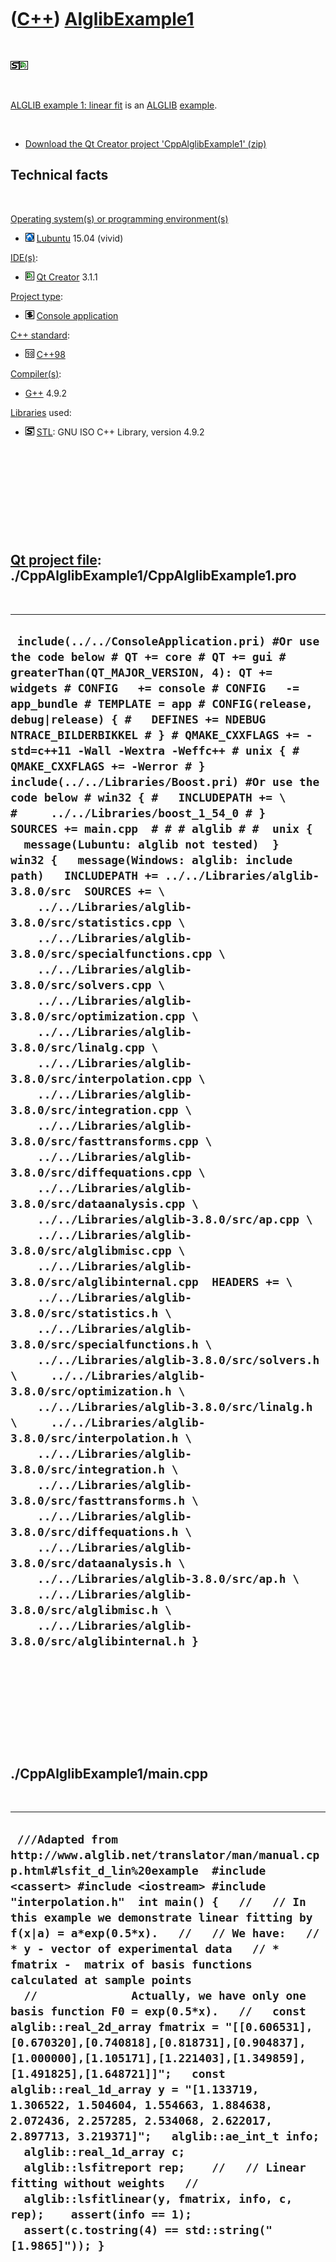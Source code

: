 



 

 

 

 

 

([C++](Cpp.htm)) [AlglibExample1](CppAlglibExample1.htm)
========================================================

 

![STL](PicStl.png)![Qt Creator](PicQtCreator.png)

 

[ALGLIB example 1: linear fit](CppAlglibExample1.htm) is an
[ALGLIB](CppAlglib.htm) [example](CppExample.htm).

 

-   [Download the Qt Creator project
    'CppAlglibExample1' (zip)](CppAlglibExample1.zip)

Technical facts
---------------

 

[Operating system(s) or programming environment(s)](CppOs.htm)

-   ![Lubuntu](PicLubuntu.png) [Lubuntu](CppLubuntu.htm) 15.04 (vivid)

[IDE(s)](CppIde.htm):

-   ![Qt Creator](PicQtCreator.png) [Qt Creator](CppQtCreator.htm) 3.1.1

[Project type](CppQtProjectType.htm):

-   ![console](PicConsole.png) [Console
    application](CppConsoleApplication.htm)

[C++ standard](CppStandard.htm):

-   ![C++98](PicCpp98.png) [C++98](Cpp98.htm)

[Compiler(s)](CppCompiler.htm):

-   [G++](CppGpp.htm) 4.9.2

[Libraries](CppLibrary.htm) used:

-   ![STL](PicStl.png) [STL](CppStl.htm): GNU ISO C++ Library, version
    4.9.2

 

 

 

 

 

[Qt project file](CppQtProjectFile.htm): ./CppAlglibExample1/CppAlglibExample1.pro
----------------------------------------------------------------------------------

 

  -----------------------------------------------------------------------------------------------------------------------------------------------------------------------------------------------------------------------------------------------------------------------------------------------------------------------------------------------------------------------------------------------------------------------------------------------------------------------------------------------------------------------------------------------------------------------------------------------------------------------------------------------------------------------------------------------------------------------------------------------------------------------------------------------------------------------------------------------------------------------------------------------------------------------------------------------------------------------------------------------------------------------------------------------------------------------------------------------------------------------------------------------------------------------------------------------------------------------------------------------------------------------------------------------------------------------------------------------------------------------------------------------------------------------------------------------------------------------------------------------------------------------------------------------------------------------------------------------------------------------------------------------------------------------------------------------------------------------------------------------------------------------------------------------------------------------------------------------------------------------------------------------------------------------------------------------------------------------------------------------------------------------------------------------------------------------------------------------------------------------------------------------------------------------------------------------------------
  ` include(../../ConsoleApplication.pri) #Or use the code below # QT += core # QT += gui # greaterThan(QT_MAJOR_VERSION, 4): QT += widgets # CONFIG   += console # CONFIG   -= app_bundle # TEMPLATE = app # CONFIG(release, debug|release) { #   DEFINES += NDEBUG NTRACE_BILDERBIKKEL # } # QMAKE_CXXFLAGS += -std=c++11 -Wall -Wextra -Weffc++ # unix { #   QMAKE_CXXFLAGS += -Werror # }  include(../../Libraries/Boost.pri) #Or use the code below # win32 { #   INCLUDEPATH += \ #     ../../Libraries/boost_1_54_0 # }  SOURCES += main.cpp  # # # alglib # #  unix {   message(Lubuntu: alglib not tested)  }  win32 {   message(Windows: alglib: include path)   INCLUDEPATH += ../../Libraries/alglib-3.8.0/src  SOURCES += \     ../../Libraries/alglib-3.8.0/src/statistics.cpp \     ../../Libraries/alglib-3.8.0/src/specialfunctions.cpp \     ../../Libraries/alglib-3.8.0/src/solvers.cpp \     ../../Libraries/alglib-3.8.0/src/optimization.cpp \     ../../Libraries/alglib-3.8.0/src/linalg.cpp \     ../../Libraries/alglib-3.8.0/src/interpolation.cpp \     ../../Libraries/alglib-3.8.0/src/integration.cpp \     ../../Libraries/alglib-3.8.0/src/fasttransforms.cpp \     ../../Libraries/alglib-3.8.0/src/diffequations.cpp \     ../../Libraries/alglib-3.8.0/src/dataanalysis.cpp \     ../../Libraries/alglib-3.8.0/src/ap.cpp \     ../../Libraries/alglib-3.8.0/src/alglibmisc.cpp \     ../../Libraries/alglib-3.8.0/src/alglibinternal.cpp  HEADERS += \     ../../Libraries/alglib-3.8.0/src/statistics.h \     ../../Libraries/alglib-3.8.0/src/specialfunctions.h \     ../../Libraries/alglib-3.8.0/src/solvers.h \     ../../Libraries/alglib-3.8.0/src/optimization.h \     ../../Libraries/alglib-3.8.0/src/linalg.h \     ../../Libraries/alglib-3.8.0/src/interpolation.h \     ../../Libraries/alglib-3.8.0/src/integration.h \     ../../Libraries/alglib-3.8.0/src/fasttransforms.h \     ../../Libraries/alglib-3.8.0/src/diffequations.h \     ../../Libraries/alglib-3.8.0/src/dataanalysis.h \     ../../Libraries/alglib-3.8.0/src/ap.h \     ../../Libraries/alglib-3.8.0/src/alglibmisc.h \     ../../Libraries/alglib-3.8.0/src/alglibinternal.h }`
  -----------------------------------------------------------------------------------------------------------------------------------------------------------------------------------------------------------------------------------------------------------------------------------------------------------------------------------------------------------------------------------------------------------------------------------------------------------------------------------------------------------------------------------------------------------------------------------------------------------------------------------------------------------------------------------------------------------------------------------------------------------------------------------------------------------------------------------------------------------------------------------------------------------------------------------------------------------------------------------------------------------------------------------------------------------------------------------------------------------------------------------------------------------------------------------------------------------------------------------------------------------------------------------------------------------------------------------------------------------------------------------------------------------------------------------------------------------------------------------------------------------------------------------------------------------------------------------------------------------------------------------------------------------------------------------------------------------------------------------------------------------------------------------------------------------------------------------------------------------------------------------------------------------------------------------------------------------------------------------------------------------------------------------------------------------------------------------------------------------------------------------------------------------------------------------------------------------

 

 

 

 

 

./CppAlglibExample1/main.cpp
----------------------------

 

  ----------------------------------------------------------------------------------------------------------------------------------------------------------------------------------------------------------------------------------------------------------------------------------------------------------------------------------------------------------------------------------------------------------------------------------------------------------------------------------------------------------------------------------------------------------------------------------------------------------------------------------------------------------------------------------------------------------------------------------------------------------------------------------------------------------------------------------------------------------------------------------------------------------------------------------------------------------------------------------------------------------------------------------------------------------------------------
  ` ///Adapted from http://www.alglib.net/translator/man/manual.cpp.html#lsfit_d_lin%20example  #include <cassert> #include <iostream> #include "interpolation.h"  int main() {   //   // In this example we demonstrate linear fitting by f(x|a) = a*exp(0.5*x).   //   // We have:   // * y - vector of experimental data   // * fmatrix -  matrix of basis functions calculated at sample points   //              Actually, we have only one basis function F0 = exp(0.5*x).   //   const alglib::real_2d_array fmatrix = "[[0.606531],[0.670320],[0.740818],[0.818731],[0.904837],[1.000000],[1.105171],[1.221403],[1.349859],[1.491825],[1.648721]]";   const alglib::real_1d_array y = "[1.133719, 1.306522, 1.504604, 1.554663, 1.884638, 2.072436, 2.257285, 2.534068, 2.622017, 2.897713, 3.219371]";   alglib::ae_int_t info;   alglib::real_1d_array c;   alglib::lsfitreport rep;    //   // Linear fitting without weights   //    alglib::lsfitlinear(y, fmatrix, info, c, rep);    assert(info == 1);   assert(c.tostring(4) == std::string("[1.9865]")); }`
  ----------------------------------------------------------------------------------------------------------------------------------------------------------------------------------------------------------------------------------------------------------------------------------------------------------------------------------------------------------------------------------------------------------------------------------------------------------------------------------------------------------------------------------------------------------------------------------------------------------------------------------------------------------------------------------------------------------------------------------------------------------------------------------------------------------------------------------------------------------------------------------------------------------------------------------------------------------------------------------------------------------------------------------------------------------------------------

 

 

 

 

 





 




This page has been created by the [tool](Tools.htm)
[CodeToHtml](ToolCodeToHtml.htm)
